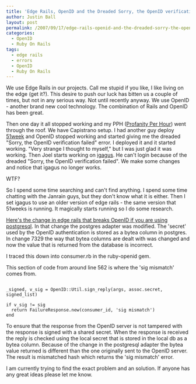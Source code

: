 ```yaml
---
title: 'Edge Rails, OpenID and the Dreaded Sorry, the OpenID verification failed&#8221; error'
author: Justin Ball
layout: post
permalink: /2007/09/17/edge-rails-openid-and-the-dreaded-sorry-the-openid-verification-failed-error/
categories:
  - OpenID
  - Ruby On Rails
tags:
  - edge rails
  - errors
  - OpenID
  - Ruby On Rails
---
```


We use Edge Rails in our projects.  Call me stupid if you like, I like living on the edge (get it?).  This desire to push our luck has bitten us a couple of times, but not in any serious way.  Not until recently anyway.  We use OpenID - another brand new cool technology.  The combination of Rails and OpenID has been great.

Then one day it all stopped working and my PPH (<a href="/2006/07/29/pph-profanity-per-hour/">Profanity Per Hour</a>) went through the roof.  We have Capistrano setup.  I had another guy deploy <a href="http://www.51weeks.com">51week</a> and OpenID stopped working and started giving me the dreaded "Sorry, the OpenID verification failed" error.  I deployed it and it started working.  "Very strange I thought to myself," but I was just glad it was working.  Then Joel starts working on <a href="http://www.igag.us">igagus</a>.  He can't login because of the dreaded "Sorry, the OpenID verification failed".  We make some changes and notice that igagus no longer works.

WTF?

So I spend some time searching and can't find anything.  I spend some time chatting with the Janrain guys, but they don't know what it is either.  Then I set igagus to use an older version of edge rails - the same version that 51weeks is running.  It magically starts running so I do some research.

<a href="http://dev.rubyonrails.org/changeset/7329">Here's the change in edge rails that breaks OpenID if you are using postgresql</a>.   In that change the postgres adapter was modified.  The 'secret' used by the OpenID authentication is stored as a bytea column in postgres.  In change 7329 the way that bytea columns are dealt with was changed and now the value that is returned from the database is incorrect.

I traced this down into consumer.rb in the ruby-openid gem.

This section of code from around line 562 is where the 'sig mismatch' comes from.
<pre><code class="ruby">
_signed, v_sig = OpenID::Util.sign_reply(args, assoc.secret, signed_list)

if v_sig != sig
  return FailureResponse.new(consumer_id, 'sig mismatch')
end
</pre></code>

To ensure that the response from the OpenID server is not tampered with the response is signed with a shared secret.  When the response is received the reply is checked using the local secret that is stored in the local db as a bytea column.  Because of the change in the postgresql adapter the bytea value returned is different than the one originally sent to the OpenID server.  The result is mismatched hash which returns the 'sig mismatch' error.

I am currently trying to find the exact problem and an solution.  If anyone has any great ideas please let me know.